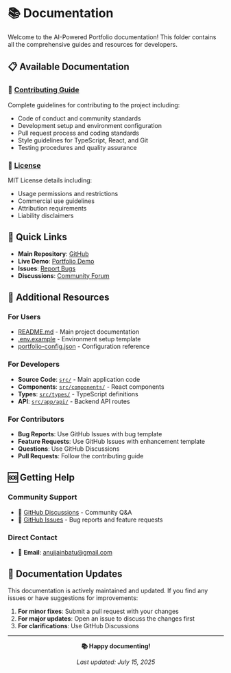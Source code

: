 # 📚 Documentation

Welcome to the AI-Powered Portfolio documentation! This folder contains all the comprehensive guides and resources for developers.

## 📋 Available Documentation

### 🤝 [Contributing Guide](CONTRIBUTING.md)
Complete guidelines for contributing to the project including:
- Code of conduct and community standards
- Development setup and environment configuration
- Pull request process and coding standards
- Style guidelines for TypeScript, React, and Git
- Testing procedures and quality assurance

### 📄 [License](LICENSE)
MIT License details including:
- Usage permissions and restrictions
- Commercial use guidelines
- Attribution requirements
- Liability disclaimers

## 🚀 Quick Links

- **Main Repository**: [GitHub](https://github.com/anujjainbatu/portfolio)
- **Live Demo**: [Portfolio Demo](https://portfolio.anujjainbatu.tech/)
- **Issues**: [Report Bugs](https://github.com/anujjainbatu/portfolio/issues)
- **Discussions**: [Community Forum](https://github.com/anujjainbatu/portfolio/discussions)

## 📖 Additional Resources

### For Users
- [README.md](../README.md) - Main project documentation
- [.env.example](../.env.example) - Environment setup template
- [portfolio-config.json](../portfolio-config.json) - Configuration reference

### For Developers
- **Source Code**: [`src/`](../src/) - Main application code
- **Components**: [`src/components/`](../src/components/) - React components
- **Types**: [`src/types/`](../src/types/) - TypeScript definitions
- **API**: [`src/app/api/`](../src/app/api/) - Backend API routes

### For Contributors
- **Bug Reports**: Use GitHub Issues with bug template
- **Feature Requests**: Use GitHub Issues with enhancement template
- **Questions**: Use GitHub Discussions
- **Pull Requests**: Follow the contributing guide

## 🆘 Getting Help

### Community Support
- 💬 [GitHub Discussions](https://github.com/anujjainbatu/portfolio/discussions) - Community Q&A
- 🐛 [GitHub Issues](https://github.com/anujjainbatu/portfolio/issues) - Bug reports and feature requests

### Direct Contact
- 📧 **Email**: anujjainbatu@gmail.com

## 🔄 Documentation Updates

This documentation is actively maintained and updated. If you find any issues or have suggestions for improvements:

1. **For minor fixes**: Submit a pull request with your changes
2. **For major updates**: Open an issue to discuss the changes first
3. **For clarifications**: Use GitHub Discussions

---

<div align="center">

**📚 Happy documenting!**

*Last updated: July 15, 2025*

</div>
